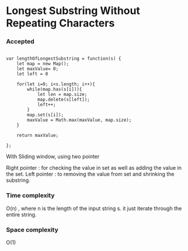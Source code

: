 # Longest Substring Without Repeating Characters


### Accepted

```

var lengthOfLongestSubstring = function(s) {
    let map = new Map();
    let maxValue= 0;
    let left = 0

    for(let i=0; i<s.length; i++){
        while(map.has(s[i])){
            let len = map.size;
            map.delete(s[left]);
            left++;
        }
        map.set(s[i]);
        maxValue = Math.max(maxValue, map.size);
    }

    return maxValue;

};

```

With Sliding window, using two pointer 

Right pointer : for checking the value in set as well as adding the value in the set.
Left pointer : to removing the value from set and shrinking the substring.

### Time complexity
O(n) , where n is the length of the input string s. it just iterate through the entire string.

### Space complexity
O(1)


